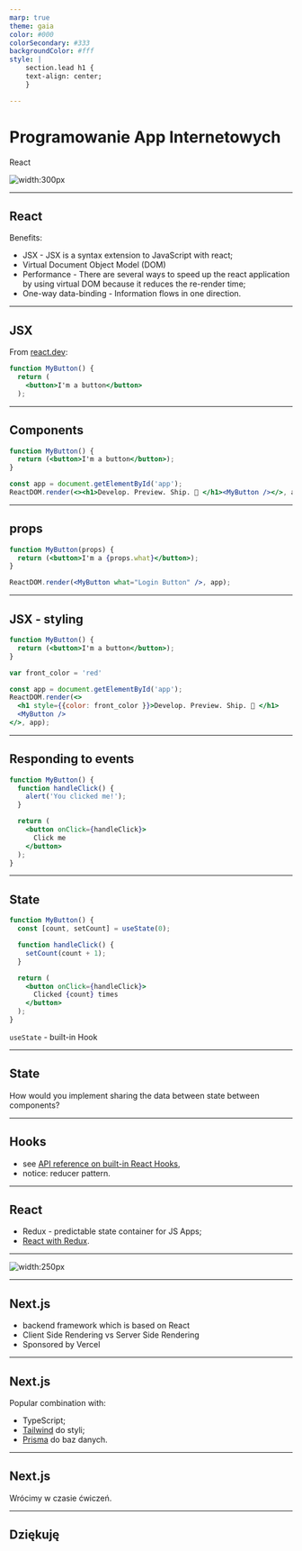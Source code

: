 ```yaml
---
marp: true
theme: gaia
color: #000
colorSecondary: #333
backgroundColor: #fff
style: |
    section.lead h1 {
    text-align: center;
    }

---
```

<!-- _class: lead -->
# Programowanie App Internetowych

React

![width:300px](https://upload.wikimedia.org/wikipedia/commons/a/a7/React-icon.svg)

---
<!-- _class: lead -->
## React

Benefits:

- JSX - JSX is a syntax extension to JavaScript with react;
- Virtual Document Object Model (DOM)
- Performance - There are several ways to speed up the react application by using virtual DOM because it reduces the re-render time;
- One-way data-binding - Information flows in one direction.

---
<!-- _class: lead -->
## JSX

From [react.dev](https://react.dev):

```jsx
function MyButton() {
  return (
    <button>I'm a button</button>
  );
```

---
<!-- _class: lead -->
## Components

```jsx
function MyButton() {
  return (<button>I'm a button</button>);
}

const app = document.getElementById('app');
ReactDOM.render(<><h1>Develop. Preview. Ship. 🚀 </h1><MyButton /></>, app);
```

---
<!-- _class: lead -->
## props

```jsx
function MyButton(props) {
  return (<button>I'm a {props.what}</button>);
}

ReactDOM.render(<MyButton what="Login Button" />, app);
```

---
<!-- _class: lead -->
## JSX - styling

```jsx
function MyButton() {
  return (<button>I'm a button</button>);
}

var front_color = 'red'

const app = document.getElementById('app');
ReactDOM.render(<>
  <h1 style={{color: front_color }}>Develop. Preview. Ship. 🚀 </h1>
  <MyButton />
</>, app);
```

---
<!-- _class: lead -->
## Responding to events

```jsx
function MyButton() {
  function handleClick() {
    alert('You clicked me!');
  }

  return (
    <button onClick={handleClick}>
      Click me
    </button>
  );
}
```

---
<!-- _class: lead -->
## State

```jsx
function MyButton() {
  const [count, setCount] = useState(0);

  function handleClick() {
    setCount(count + 1);
  }

  return (
    <button onClick={handleClick}>
      Clicked {count} times
    </button>
  );
}
```

`useState` -  built-in Hook

---
<!-- _class: lead -->
## State

How would you implement sharing the data between state between components?

---
<!-- _class: lead -->
## Hooks

- see [API reference on built-in React Hooks](https://react.dev/reference/react),
- notice: reducer pattern.

---
<!-- _class: lead -->
## React

- Redux - predictable state container for JS Apps;
- [React with Redux](https://react-redux.js.org/introduction/getting-started).

---
<!-- _class: lead -->
![width:250px](https://upload.wikimedia.org/wikipedia/commons/8/8e/Nextjs-logo.svg)

---
<!-- _class: lead -->
## Next.js

- backend framework which is based on React
- Client Side Rendering vs Server Side Rendering
- Sponsored by Vercel

---
<!-- _class: lead -->
## Next.js

Popular combination with:

- TypeScript;
- [Tailwind](https://tailwindcss.com) do styli;
- [Prisma](https://www.prisma.io) do baz danych.

---
<!-- _class: lead -->
## Next.js

Wrócimy w czasie ćwiczeń.

---
<!-- _class: lead -->
## Dziękuję
